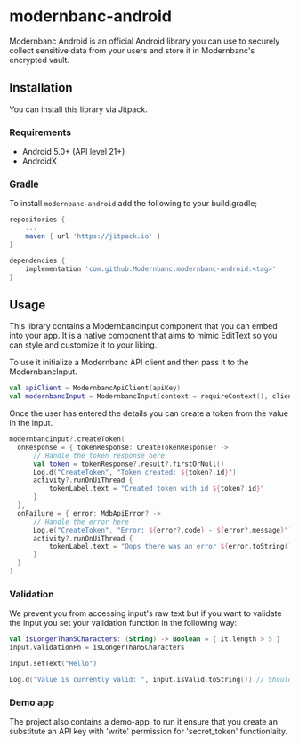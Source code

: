 # modernbanc-android

Modernbanc Android is an official Android library you can use to securely collect sensitive data from your users and store it in Modernbanc's encrypted vault.

## Installation

You can install this library via Jitpack.

### Requirements

- Android 5.0+ (API level 21+)
- AndroidX

### Gradle

To install `modernbanc-android` add the following to your build.gradle;

```gradle
repositories {
    ...
    maven { url 'https://jitpack.io' }
}

dependencies {
    implementation 'com.github.Modernbanc:modernbanc-android:<tag>'
}
```

## Usage

This library contains a ModernbancInput component that you can embed into your app. It is a native component that aims to mimic EditText so you can style and customize it to your liking.

To use it initialize a Modernbanc API client and then pass it to the ModernbancInput.

```kotlin
val apiClient = ModernbancApiClient(apiKey)
val modernbancInput = ModernbancInput(context = requireContext(), client = apiClient)
```

Once the user has entered the details you can create a token from the value in the input.

```kotlin
modernbancInput?.createToken(
  onResponse = { tokenResponse: CreateTokenResponse? ->
      // Handle the token response here
      val token = tokenResponse?.result?.firstOrNull()
      Log.d("CreateToken", "Token created: ${token?.id}")
      activity?.runOnUiThread {
          tokenLabel.text = "Created token with id ${token?.id}"
      }
  },
  onFailure = { error: MdbApiError? ->
      // Handle the error here
      Log.e("CreateToken", "Error: ${error?.code} - ${error?.message}")
      activity?.runOnUiThread {
          tokenLabel.text = "Oops there was an error ${error.toString()}"
      }
  }
)
```

### Validation

We prevent you from accessing input's raw text but if you want to validate the input you set your validation function in the following way:

```kotlin
val isLongerThan5Characters: (String) -> Boolean = { it.length > 5 }
input.validationFn = isLongerThan5Characters

input.setText("Hello")

Log.d("Value is currently valid: ", input.isValid.toString()) // Should print `false`
```

### Demo app

The project also contains a demo-app, to run it ensure that you create an substitute an API key with 'write' permission for 'secret_token' functionlaity.
